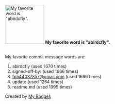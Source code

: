 <img src="https://my-badges.github.io/my-badges/favorite-word.png" alt="My favorite word is &quot;abirdcfly&quot;." title="My favorite word is &quot;abirdcfly&quot;." width="128">
<strong>My favorite word is &quot;abirdcfly&quot;.</strong>
<br><br>

My favorite commit message words are:

1. abirdcfly (used 1670 times)
2. signed-off-by: (used 1666 times)
3. <fp544037857@gmail.com> (used 1666 times)
4. update (used 1264 times)
5. readme.md (used 1095 times)


Created by <a href="https://github.com/my-badges/my-badges">My Badges</a>